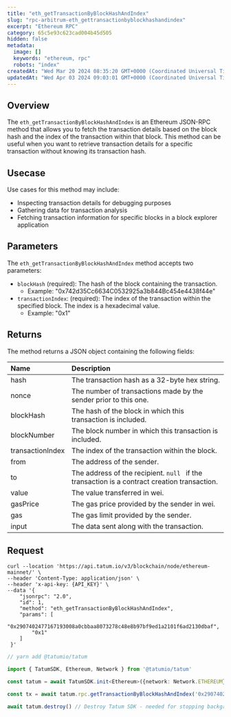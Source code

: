 ```yaml
---
title: "eth_getTransactionByBlockHashAndIndex"
slug: "rpc-arbitrum-eth_gettransactionbyblockhashandindex"
excerpt: "Ethereum RPC"
category: 65c5e93c623cad004b45d505
hidden: false
metadata: 
  image: []
  keywords: "ethereum, rpc"
  robots: "index"
createdAt: "Wed Mar 20 2024 08:35:20 GMT+0000 (Coordinated Universal Time)"
updatedAt: "Wed Apr 03 2024 09:03:01 GMT+0000 (Coordinated Universal Time)"
---
```

## Overview

The `eth_getTransactionByBlockHashAndIndex` is an Ethereum JSON-RPC method that allows you to fetch the transaction details based on the block hash and the index of the transaction within that block. This method can be useful when you want to retrieve transaction details for a specific transaction without knowing its transaction hash.

## Usecase

Use cases for this method may include:

- Inspecting transaction details for debugging purposes
- Gathering data for transaction analysis
- Fetching transaction information for specific blocks in a block explorer application

## Parameters

The `eth_getTransactionByBlockHashAndIndex` method accepts two parameters:

- `blockHash` (required): The hash of the block containing the transaction.
  - Example: "0x742d35Cc6634C0532925a3b844Bc454e4438f44e"
- `transactionIndex`: (required): The index of the transaction within the specified block. The index is a hexadecimal value.
  - Example: "0x1"

## Returns

The method returns a JSON object containing the following fields:

| Name             | Description                                                                                  |
| :--------------- | :------------------------------------------------------------------------------------------- |
| hash             | The transaction hash as a 32-byte hex string.                                                |
| nonce            | The number of transactions made by the sender prior to this one.                             |
| blockHash        | The hash of the block in which this transaction is included.                                 |
| blockNumber      | The block number in which this transaction is included.                                      |
| transactionIndex | The index of the transaction within the block.                                               |
| from             | The address of the sender.                                                                   |
| to               | The address of the recipient. `null ` if the transaction is a contract creation transaction. |
| value            | The value transferred in wei.                                                                |
| gasPrice         | The gas price provided by the sender in wei.                                                 |
| gas              | The gas limit provided by the sender.                                                        |
| input            | The data sent along with the transaction.                                                    |

## Request

```curl cURL
curl --location 'https://api.tatum.io/v3/blockchain/node/ethereum-mainnet/' \
--header 'Content-Type: application/json' \
--header 'x-api-key: {API_KEY}' \
--data '{
    "jsonrpc": "2.0",
    "id": 1,
    "method": "eth_getTransactionByBlockHashAndIndex",
    "params": [
        "0x2907402477167193008a0cbbaa8073278c48e8b97bf9ed1a2101f6ad2130dbaf",
        "0x1"
    ]
 }'

```
```typescript JS SDK
// yarn add @tatumio/tatum

import { TatumSDK, Ethereum, Network } from '@tatumio/tatum'

const tatum = await TatumSDK.init<Ethereum>({network: Network.ETHEREUM})

const tx = await tatum.rpc.getTransactionByBlockHashAndIndex('0x2907402477167193008a0cbbaa8073278c48e8b97bf9ed1a2101f6ad2130dbaf', 1)

await tatum.destroy() // Destroy Tatum SDK - needed for stopping background jobs
```
